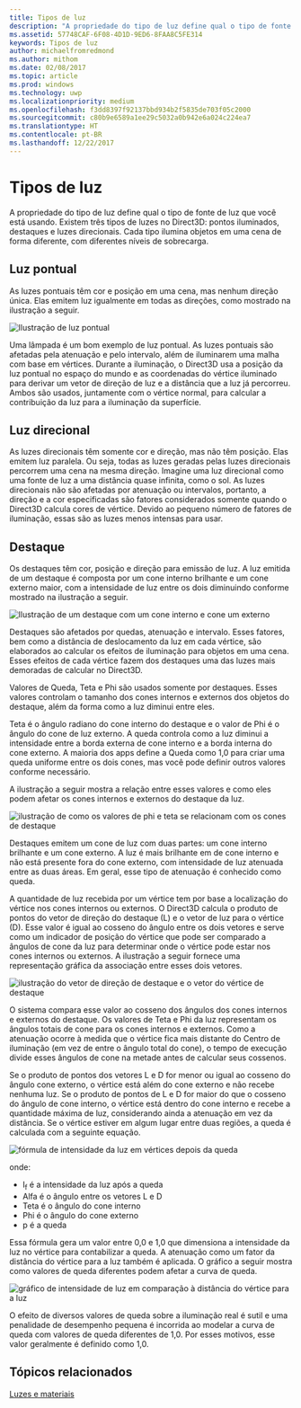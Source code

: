 ```yaml
---
title: Tipos de luz
description: "A propriedade do tipo de luz define qual o tipo de fonte de luz que você está usando. Existem três tipos de luzes no Direct3D: pontos iluminados, destaques e luzes direcionais."
ms.assetid: 57748CAF-6F08-4D1D-9ED6-8FAA8C5FE314
keywords: Tipos de luz
author: michaelfromredmond
ms.author: mithom
ms.date: 02/08/2017
ms.topic: article
ms.prod: windows
ms.technology: uwp
ms.localizationpriority: medium
ms.openlocfilehash: f3dd8397f92137bbd934b2f5835de703f05c2000
ms.sourcegitcommit: c80b9e6589a1ee29c5032a0b942e6a024c224ea7
ms.translationtype: HT
ms.contentlocale: pt-BR
ms.lasthandoff: 12/22/2017
---
```

# <a name="light-types"></a>Tipos de luz


A propriedade do tipo de luz define qual o tipo de fonte de luz que você está usando. Existem três tipos de luzes no Direct3D: pontos iluminados, destaques e luzes direcionais. Cada tipo ilumina objetos em uma cena de forma diferente, com diferentes níveis de sobrecarga.

## <a name="span-idpointlightspanspan-idpointlightspanspan-idpointlightspanpoint-light"></a><span id="Point_Light"></span><span id="point_light"></span><span id="POINT_LIGHT"></span>Luz pontual


As luzes pontuais têm cor e posição em uma cena, mas nenhum direção única. Elas emitem luz igualmente em todas as direções, como mostrado na ilustração a seguir.

![Ilustração de luz pontual](images/ptlight.png)

Uma lâmpada é um bom exemplo de luz pontual. As luzes pontuais são afetadas pela atenuação e pelo intervalo, além de iluminarem uma malha com base em vértices. Durante a iluminação, o Direct3D usa a posição da luz pontual no espaço do mundo e as coordenadas do vértice iluminado para derivar um vetor de direção de luz e a distância que a luz já percorreu. Ambos são usados, juntamente com o vértice normal, para calcular a contribuição da luz para a iluminação da superfície.

## <a name="span-iddirectionallightspanspan-iddirectionallightspanspan-iddirectionallightspandirectional-light"></a><span id="Directional_Light"></span><span id="directional_light"></span><span id="DIRECTIONAL_LIGHT"></span>Luz direcional


As luzes direcionais têm somente cor e direção, mas não têm posição. Elas emitem luz paralela. Ou seja, todas as luzes geradas pelas luzes direcionais percorrem uma cena na mesma direção. Imagine uma luz direcional como uma fonte de luz a uma distância quase infinita, como o sol. As luzes direcionais não são afetadas por atenuação ou intervalos, portanto, a direção e a cor especificadas são fatores considerados somente quando o Direct3D calcula cores de vértice. Devido ao pequeno número de fatores de iluminação, essas são as luzes menos intensas para usar.

## <a name="span-idspotlightspanspan-idspotlightspanspan-idspotlightspanspotlight"></a><span id="SpotLight"></span><span id="spotlight"></span><span id="SPOTLIGHT"></span>Destaque


Os destaques têm cor, posição e direção para emissão de luz. A luz emitida de um destaque é composta por um cone interno brilhante e um cone externo maior, com a intensidade de luz entre os dois diminuindo conforme mostrado na ilustração a seguir.

![Ilustração de um destaque com um cone interno e cone um externo](images/spotlt.png)

Destaques são afetados por quedas, atenuação e intervalo. Esses fatores, bem como a distância de deslocamento da luz em cada vértice, são elaborados ao calcular os efeitos de iluminação para objetos em uma cena. Esses efeitos de cada vértice fazem dos destaques uma das luzes mais demoradas de calcular no Direct3D.

Valores de Queda, Teta e Phi são usados somente por destaques. Esses valores controlam o tamanho dos cones internos e externos dos objetos do destaque, além da forma como a luz diminui entre eles.

Teta é o ângulo radiano do cone interno do destaque e o valor de Phi é o ângulo do cone de luz externo. A queda controla como a luz diminui a intensidade entre a borda externa de cone interno e a borda interna do cone externo. A maioria dos apps define a Queda como 1,0 para criar uma queda uniforme entre os dois cones, mas você pode definir outros valores conforme necessário.

A ilustração a seguir mostra a relação entre esses valores e como eles podem afetar os cones internos e externos do destaque da luz.

![ilustração de como os valores de phi e teta se relacionam com os cones de destaque](images/spotlt2.png)

Destaques emitem um cone de luz com duas partes: um cone interno brilhante e um cone externo. A luz é mais brilhante em de cone interno e não está presente fora do cone externo, com intensidade de luz atenuada entre as duas áreas. Em geral, esse tipo de atenuação é conhecido como queda.

A quantidade de luz recebida por um vértice tem por base a localização do vértice nos cones internos ou externos. O Direct3D calcula o produto de pontos do vetor de direção do destaque (L) e o vetor de luz para o vértice (D). Esse valor é igual ao cosseno do ângulo entre os dois vetores e serve como um indicador de posição do vértice que pode ser comparado a ângulos de cone da luz para determinar onde o vértice pode estar nos cones internos ou externos. A ilustração a seguir fornece uma representação gráfica da associação entre esses dois vetores.

![ilustração do vetor de direção de destaque e o vetor do vértice de destaque](images/spotalg1.png)

O sistema compara esse valor ao cosseno dos ângulos dos cones internos e externos do destaque. Os valores de Teta e Phi da luz representam os ângulos totais de cone para os cones internos e externos. Como a atenuação ocorre à medida que o vértice fica mais distante do Centro de iluminação (em vez de entre o ângulo total do cone), o tempo de execução divide esses ângulos de cone na metade antes de calcular seus cossenos.

Se o produto de pontos dos vetores L e D for menor ou igual ao cosseno do ângulo cone externo, o vértice está além do cone externo e não recebe nenhuma luz. Se o produto de pontos de L e D for maior do que o cosseno do ângulo de cone interno, o vértice está dentro do cone interno e recebe a quantidade máxima de luz, considerando ainda a atenuação em vez da distância. Se o vértice estiver em algum lugar entre duas regiões, a queda é calculada com a seguinte equação.

![fórmula de intensidade da luz em vértices depois da queda](images/falloff.png)

onde:

-   I<sub>f</sub> é a intensidade da luz após a queda
-   Alfa é o ângulo entre os vetores L e D
-   Teta é o ângulo do cone interno
-   Phi é o ângulo do cone externo
-   p é a queda

Essa fórmula gera um valor entre 0,0 e 1,0 que dimensiona a intensidade da luz no vértice para contabilizar a queda. A atenuação como um fator da distância do vértice para a luz também é aplicada. O gráfico a seguir mostra como valores de queda diferentes podem afetar a curva de queda.

![gráfico de intensidade de luz em comparação à distância do vértice para a luz](images/fallgraf.png)

O efeito de diversos valores de queda sobre a iluminação real é sutil e uma penalidade de desempenho pequena é incorrida ao modelar a curva de queda com valores de queda diferentes de 1,0. Por esses motivos, esse valor geralmente é definido como 1,0.

## <a name="span-idrelated-topicsspanrelated-topics"></a><span id="related-topics"></span>Tópicos relacionados


[Luzes e materiais](lights-and-materials.md)

 

 




